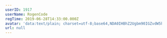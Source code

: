 ```yaml
---
userID: 1917
userName: RogenCode
regTime: 2019-06-28T14:33:00.000Z
avatar: 'data:text/plain; charset=utf-8;base64,NDA0IHBhZ2Ugbm90IGZvdW5kCg=='
url: null
---
```



